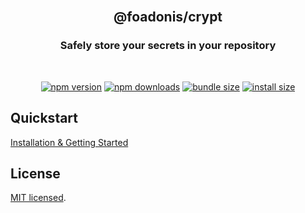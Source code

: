 <div align="center">
<br/>

## @foadonis/crypt

### Safely store your secrets in your repository

<br/>
</div>

<div align="center">

<!-- automd:badges color="brightgreen" license name="@foadonis/crypt" bundlephobia packagephobia -->

[![npm version](https://img.shields.io/npm/v/@foadonis/crypt?color=brightgreen)](https://npmjs.com/package/@foadonis/crypt)
[![npm downloads](https://img.shields.io/npm/dm/@foadonis/crypt?color=brightgreen)](https://npm.chart.dev/@foadonis/crypt)
[![bundle size](https://img.shields.io/bundlephobia/minzip/@foadonis/crypt?color=brightgreen)](https://bundlephobia.com/package/@foadonis/crypt)
[![install size](https://badgen.net/packagephobia/install/@foadonis/crypt?color=brightgreen)](https://packagephobia.com/result?p=@foadonis/crypt)

<!-- /automd -->

<!-- automd:coverage -->

<!-- ⚠️  (coverage) ENOENT: no such file or directory, open '/home/mpaucot/workspace/friendsofadonis/packages/crypt/coverage/coverage-summary.json' -->

<!-- /automd -->

</div>

## Quickstart

[Installation & Getting Started](https://friendsofadonis.github.io/docs/crypt/getting-started)

## License

[MIT licensed](LICENSE.md).
